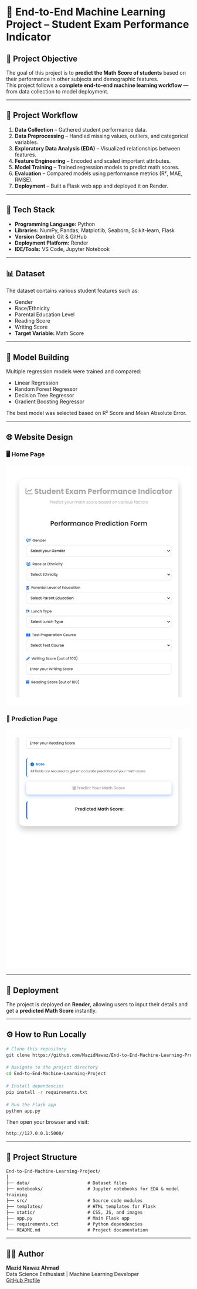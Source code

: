 # 🧠 End-to-End Machine Learning Project – Student Exam Performance Indicator

## 🎯 Project Objective
The goal of this project is to **predict the Math Score of students** based on their performance in other subjects and demographic features.  
This project follows a **complete end-to-end machine learning workflow** — from data collection to model deployment.

---

## 🧩 Project Workflow
1. **Data Collection** – Gathered student performance data.  
2. **Data Preprocessing** – Handled missing values, outliers, and categorical variables.  
3. **Exploratory Data Analysis (EDA)** – Visualized relationships between features.  
4. **Feature Engineering** – Encoded and scaled important attributes.  
5. **Model Training** – Trained regression models to predict math scores.  
6. **Evaluation** – Compared models using performance metrics (R², MAE, RMSE).  
7. **Deployment** – Built a Flask web app and deployed it on Render.

---

## 🧰 Tech Stack
- **Programming Language:** Python  
- **Libraries:** NumPy, Pandas, Matplotlib, Seaborn, Scikit-learn, Flask  
- **Version Control:** Git & GitHub  
- **Deployment Platform:** Render  
- **IDE/Tools:** VS Code, Jupyter Notebook

---

## 📊 Dataset
The dataset contains various student features such as:
- Gender  
- Race/Ethnicity  
- Parental Education Level  
- Reading Score  
- Writing Score  
- **Target Variable:** Math Score  

---

## 🧮 Model Building
Multiple regression models were trained and compared:
- Linear Regression  
- Random Forest Regressor  
- Decision Tree Regressor  
- Gradient Boosting Regressor  

The best model was selected based on R² Score and Mean Absolute Error.

---

## 🌐 Website Design

### 🖥️ Home Page
![Website Screenshot 1](website_design_page_1.png)

### 📱 Prediction Page
![Website Screenshot 2](website_design_page_2.png)

---

## 🚀 Deployment
The project is deployed on **Render**, allowing users to input their details and get a **predicted Math Score** instantly.

---

## ⚙️ How to Run Locally

```bash
# Clone this repository
git clone https://github.com/MazidNawaz/End-to-End-Machine-Learning-Project.git

# Navigate to the project directory
cd End-to-End-Machine-Learning-Project

# Install dependencies
pip install -r requirements.txt

# Run the Flask app
python app.py
```

Then open your browser and visit:
```
http://127.0.0.1:5000/
```

---

## 🧱 Project Structure
```
End-to-End-Machine-Learning-Project/
│
├── data/                      # Dataset files
├── notebooks/                 # Jupyter notebooks for EDA & model training
├── src/                       # Source code modules
├── templates/                 # HTML templates for Flask
├── static/                    # CSS, JS, and images
├── app.py                     # Main Flask app
├── requirements.txt           # Python dependencies
└── README.md                  # Project documentation
```

---

## 👨‍💻 Author
**Mazid Nawaz Ahmad**  
Data Science Enthusiast | Machine Learning Developer  
[GitHub Profile](https://github.com/MazidNawaz)
